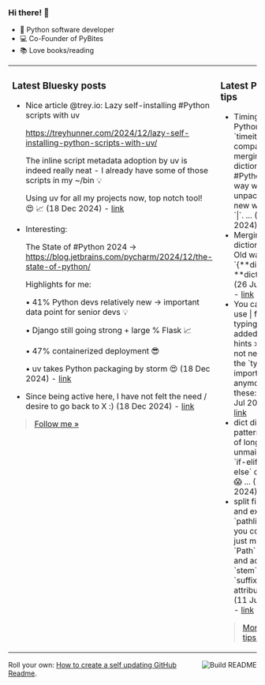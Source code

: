 ### Hi there! 👋

- 🐍 Python software developer
- 💻 Co-Founder of PyBites
- 📚 Love books/reading

<table><tr><td valign="top" width="50%">

### Latest Bluesky posts

<ul>

  <li>
    Nice article @trey.io: Lazy self-installing #Python scripts with uv

https://treyhunner.com/2024/12/lazy-self-installing-python-scripts-with-uv/

The inline script metadata adoption by uv is indeed really neat - I already have some of those scripts in my ~/bin 💡

Using uv for all my projects now, top notch tool! 😍 📈 (18 Dec 2024) - <a href="https://bsky.app/profile/bbelderbos.bsky.social/post/3ldkzd2nf4c2l" target="_blank">link</a>
  </li>

  <li>
    Interesting: 

The State of #Python 2024 ->
https://blog.jetbrains.com/pycharm/2024/12/the-state-of-python/

Highlights for me:

• 41% Python devs relatively new -> important data point for senior devs 💡

• Django still going strong + large % Flask 📈

• 47% containerized deployment 😎

• uv takes Python packaging by storm 😍 (18 Dec 2024) - <a href="https://bsky.app/profile/bbelderbos.bsky.social/post/3ldkz3tvfys27" target="_blank">link</a>
  </li>

  <li>
    Since being active here, I have not felt the need / desire to go back to X :) (18 Dec 2024) - <a href="https://bsky.app/profile/bbelderbos.bsky.social/post/3ldkt55ivek2f" target="_blank">link</a>
  </li>

</ul>

> <a href="https://bsky.app/profile/bbelderbos.bsky.social" target="_blank">Follow me &raquo;</a>


</td><td valign="top" width="50%">

### Latest Python tips

<ul>

  <li>
    Timing code in Python: Using `timeit` to compare merging dictionaries in #Python: Old way with `**` unpacking vs. new way with `|`. ... (26 Jul 2024) - <a href="https://github.com/bbelderbos/bobcodesit/blob/main/notes/20240726111622.md" target="_blank">link</a>
  </li>

  <li>
    Merging dictionaries: Old way: `{**dict1, **dict2}` ... (26 Jul 2024) - <a href="https://github.com/bbelderbos/bobcodesit/blob/main/notes/20240726111507.md" target="_blank">link</a>
  </li>

  <li>
    You can now use | for typing: `|` got added to type hints >= 3.10, not needing the `typing` import anymore for these: ... (26 Jul 2024) - <a href="https://github.com/bbelderbos/bobcodesit/blob/main/notes/20240726111223.md" target="_blank">link</a>
  </li>

  <li>
    dict dispatch pattern: Tired of long and unmaintainable `if-elif-elif-else` chains? 😱 ... (13 Jul 2024) - <a href="https://github.com/bbelderbos/bobcodesit/blob/main/notes/20240713105037.md" target="_blank">link</a>
  </li>

  <li>
    split file name and extension: `pathlib` has you covered, just make a `Path` object and access the `stem` and `suffix` attributes: ... (11 Jul 2024) - <a href="https://github.com/bbelderbos/bobcodesit/blob/main/notes/20240711112258.md" target="_blank">link</a>
  </li>

</ul>

> <a href="https://github.com/bbelderbos/bobcodesit" target="_blank">More Python tips &raquo;</a>

</td>
</tr></table>

<a href="https://github.com/bbelderbos/bbelderbos/actions" target="_blank"><img src="https://github.com/bbelderbos/bbelderbos/workflows/Daily%20Update/badge.svg" align="right" alt="Build README"></a>Roll your own: <a href="https://pybit.es/articles/how-to-create-a-self-updating-github-readme/" target="_blank">How to create a self updating GitHub Readme</a>.